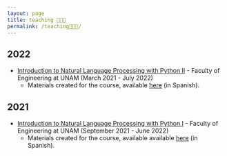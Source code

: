 ```yaml
---
layout: page
title: teaching 🧑🏽‍🏫
permalink: /teaching🧑🏽‍🏫/
---
```



## 2022

- [Introduction to Natural Language Processing with Python II](https://juanmvsa.github.io/docs/Curso%20II.pdf) - Faculty of Engineering at UNAM (March 2021 - July 2022)
  - Materials created for the course, available [here](https://github.com/juanmvsa/CursoPLN2-UNAM) (in Spanish).

## 2021

- [Introduction to Natural Language Processing with Python I](https://juanmvsa.github.io/docs/Curso%20I.pdf) - Faculty of Engineering at UNAM (September 2021 - June 2022)
  - Materials created for the course, available available [here](https://github.com/juanmvsa/CursoPLN-UNAM) (in Spanish).